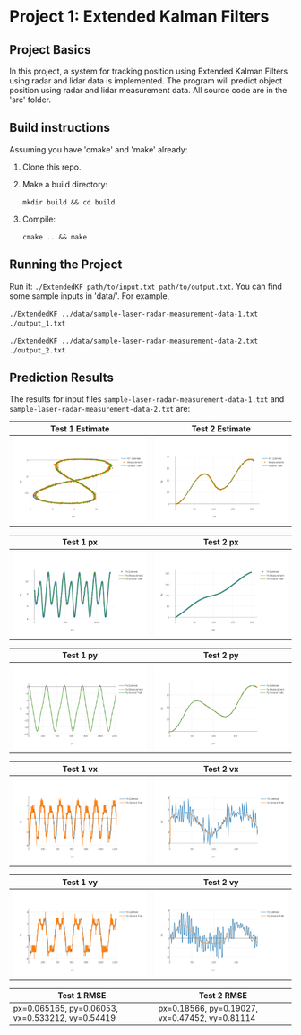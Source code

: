 # Project 1: Extended Kalman Filters


## Project Basics
In this project, a system for tracking position using Extended Kalman Filters using radar and lidar data is implemented. The program will predict object position using radar and lidar measurement data. All source code are in the 'src' folder.

## Build instructions

Assuming you have 'cmake' and 'make' already:

1. Clone this repo.

2. Make a build directory: 

    `mkdir build && cd build`

3. Compile: 

    `cmake .. && make`


## Running the Project
Run it: `./ExtendedKF path/to/input.txt path/to/output.txt`. You can find some sample inputs in 'data/'. For example,

`./ExtendedKF ../data/sample-laser-radar-measurement-data-1.txt ./output_1.txt`

`./ExtendedKF ../data/sample-laser-radar-measurement-data-2.txt ./output_2.txt`


## Prediction Results
The results for input files `sample-laser-radar-measurement-data-1.txt` and `sample-laser-radar-measurement-data-2.txt` are:

| Test 1 Estimate            | Test 2 Estimate                                           |
| -------------------------- |----------------------------------------------------------|
| ![txt1](result/test1_estimate.png)     | ![txt2](result/test2_estimate.png)   |


| Test 1 px            | Test 2 px                                           |
| -------------------------- |----------------------------------------------------------|
| ![txt1](result/test1_px.png)     | ![txt2](result/test2_px.png)   |


| Test 1 py            | Test 2 py                                           |
| -------------------------- |----------------------------------------------------------|
| ![txt1](result/test1_py.png)     | ![txt2](result/test2_py.png)   |


| Test 1 vx            | Test 2 vx                                           |
| -------------------------- |----------------------------------------------------------|
| ![txt1](result/test1_vx.png)     | ![txt2](result/test2_vx.png)   |


| Test 1 vy            | Test 2 vy                                           |
| -------------------------- |----------------------------------------------------------|
| ![txt1](result/test1_vy.png)     | ![txt2](result/test2_vy.png)   |

| Test 1 RMSE            | Test 2 RMSE                                           |
| -------------------------- |----------------------------------------------------------|
| px=0.065165, py=0.06053, vx=0.533212, vy=0.54419  |px=0.18566, py=0.19027, vx=0.47452, vy=0.81114  |


